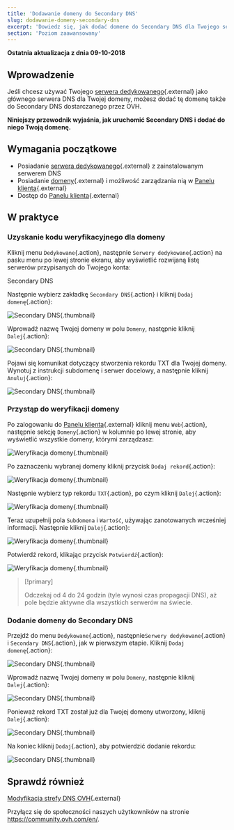 ```yaml
---
title: 'Dodawanie domeny do Secondary DNS'
slug: dodawanie-domeny-secondary-dns
excerpt: 'Dowiedz się, jak dodać domene do Secondary DNS dla Twojego serwera dedykowanego'
section: 'Poziom zaawansowany'
---
```


**Ostatnia aktualizacja z dnia 09-10-2018**

## Wprowadzenie

Jeśli chcesz używać Twojego [serwera dedykowanego](https://www.ovh.pl/serwery_dedykowane/){.external} jako głównego serwera DNS dla Twojej domeny, możesz dodać tę domenę także do Secondary DNS dostarczanego przez OVH.

**Niniejszy przewodnik wyjaśnia, jak uruchomić Secondary DNS i dodać do niego Twoją domenę.**


## Wymagania początkowe

* Posiadanie [serwera dedykowanego](https://www.ovh.pl/serwery_dedykowane/){.external} z zainstalowanym serwerem DNS
* Posiadanie [domeny](https://www.ovh.pl/domeny/){.external} i możliwość zarządzania nią w [Panelu klienta](https://www.ovh.com/auth/?action=gotomanager){.external}
* Dostęp do [Panelu klienta](https://www.ovh.com/auth/?action=gotomanager){.external}


## W praktyce

### Uzyskanie kodu weryfikacyjnego dla domeny

Kliknij menu `Dedykowane`{.action}, następnie `Serwery dedykowane`{.action} na pasku menu po lewej stronie ekranu, aby wyświetlić rozwijaną listę serwerów przypisanych do Twojego konta:

Secondary DNS

Następnie wybierz zakładkę `Secondary DNS`{.action} i kliknij `Dodaj domenę`{.action}:

![Secondary DNS](images/dns2-02.png){.thumbnail}

Wprowadź nazwę Twojej domeny w polu `Domeny`, następnie kliknij `Dalej`{.action}:

![Secondary DNS](images/dns2-03.png){.thumbnail}

Pojawi się komunikat dotyczący stworzenia rekordu TXT dla Twojej domeny. Wynotuj z instrukcji subdomenę i serwer docelowy, a następnie kliknij `Anuluj`{.action}:

![Secondary DNS](images/dns2-04a.png){.thumbnail}


### Przystąp do weryfikacji domeny

Po zalogowaniu do [Panelu klienta](https://www.ovh.com/auth/?action=gotomanager){.external} kliknij menu `Web`{.action}, następnie sekcję `Domeny`{.action} w kolumnie po lewej stronie, aby wyświetlić wszystkie domeny, którymi zarządzasz:

![Weryfikacja domeny](images/domain-verification-01.png){.thumbnail}

Po zaznaczeniu wybranej domeny kliknij przycisk `Dodaj rekord`{.action}:

![Weryfikacja domeny](images/domain-verification-02.png){.thumbnail}

Następnie wybierz typ rekordu `TXT`{.action}, po czym kliknij `Dalej`{.action}:

![Weryfikacja domeny](images/domain-verification-03.png){.thumbnail}

Teraz uzupełnij pola `Subdomena` i `Wartość`, używając zanotowanych wcześniej informacji. Następnie kliknij `Dalej`{.action}:

![Weryfikacja domeny](images/domain-verification-04.png){.thumbnail}

Potwierdź rekord, klikając przycisk `Potwierdź`{.action}:

![Weryfikacja domeny](images/domain-verification-05.png){.thumbnail}

> [!primary]
>
> Odczekaj od 4 do 24 godzin (tyle wynosi czas propagacji DNS), aż pole będzie aktywne dla wszystkich serwerów na świecie.
>

### Dodanie domeny do Secondary DNS 

Przejdź do menu `Dedykowane`{.action}, następnie`Serwery dedykowane`{.action} i `Secondary DNS`{.action}, jak w pierwszym etapie. Kliknij `Dodaj domenę`{.action}:

![Secondary DNS](images/dns2-02.png){.thumbnail}

Wprowadź nazwę Twojej domeny w polu `Domeny`, następnie kliknij `Dalej`{.action}:

![Secondary DNS](images/dns2-03.png){.thumbnail}

Ponieważ rekord TXT został już dla Twojej domeny utworzony, kliknij `Dalej`{.action}:

![Secondary DNS](images/dns2-04b.png){.thumbnail}

Na koniec kliknij `Dodaj`{.action}, aby potwierdzić dodanie rekordu:

![Secondary DNS](images/dns2-05.png){.thumbnail}


## Sprawdź również

[Modyfikacja strefy DNS OVH](https://docs.ovh.com/pl/domains/hosting_www_jak_edytowac_strefe_dns/){.external}

Przyłącz się do społeczności naszych użytkowników na stronie <https://community.ovh.com/en/>.